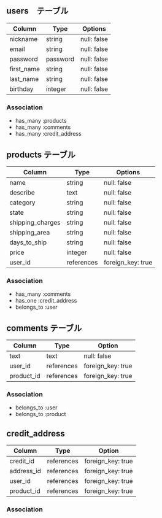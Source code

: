 ## users　テーブル

| Column     | Type     | Options     |
| ---------- | -------- | ----------- |
| nickname   | string   | null: false |
| email      | string   | null: false |
| password   | password | null: false |
| first_name | string   | null: false |
| last_name  | string   | null: false |
| birthday   | integer  | null: false |

### Association

- has_many :products
- has_many :comments
- has_many :credit_address

## products テーブル

| Column            | Type       | Options
| ----------------- | ---------- | -------
| name              | string     | null: false
| describe          | text       | null: false
| category          | string     | null: false
| state             | string     | null: false
| shipping_charges  | string     | null: false
| shipping_area     | string     | null: false
| days_to_ship      | string     | null: false
| price             | integer    | null: false
| user_id           | references | foreign_key: true

### Association

- has_many   :comments
- has_one    :credit_address
- belongs_to :user

## comments テーブル

| Column     | Type       | Option            |
| ---------- | ---------- | ----------------- |
| text       | text       | null: false       |
| user_id    | references | foreign_key: true |
| product_id | references | foreign_key: true |

### Association

- belongs_to :user
- belongs_to :product

## credit_address

| Column     | Type       | Option            |
| ---------- | ---------- | ----------------- |
| credit_id  | references | foreign_key: true |
| address_id | references | foreign_key: true |
| user_id    | references | foreign_key: true |
| product_id | references | foreign_key: true |

### Association


